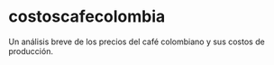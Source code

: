 # costoscafecolombia
Un análisis breve de los precios del café colombiano y sus costos de producción.
